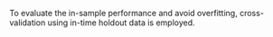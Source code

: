 To evaluate the in-sample performance and avoid overfitting, cross-validation using in-time holdout data is employed.
